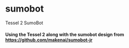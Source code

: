 # sumobot
Tessel 2 SumoBot
#### Using the Tessel 2 along with the sumobot design from https://github.com/makenai/sumobot-jr
